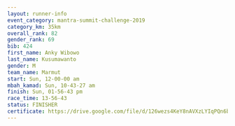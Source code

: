 ```yaml
---
layout: runner-info 
event_category: mantra-summit-challenge-2019 
category_km: 35km 
overall_rank: 82
gender_rank: 69
bib: 424
first_name: Anky Wibowo
last_name: Kusumawanto
gender: M
team_name: Marmut
start: Sun, 12-00-00 am
mbah_kamad: Sun, 10-43-27 am
finish: Sun, 01-56-43 pm
race_time: 13-56-43
status: FINISHER
certificate: https://drive.google.com/file/d/126wezs4KeY8nAVXzLYIqPQn6bdCdxkdI/view?usp=sharing
---
```

